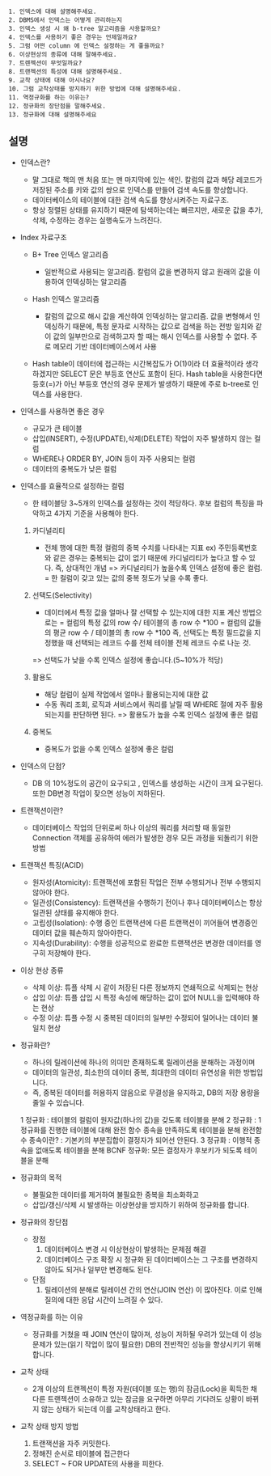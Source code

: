 ```
1. 인덱스에 대해 설명해주세요.
2. DBMS에서 인덱스는 어떻게 관리하는지
3. 인덱스 생성 시 왜 b-tree 알고리즘을 사용할까요?
4. 인덱스를 사용하기 좋은 경우는 언제일까요?
5. 그럼 어떤 column 에 인덱스 설정하는 게 좋을까요?
6. 이상현상의 종류에 대해 말해주세요.
7. 트렌젝션이 무엇일까요?
8. 트랜젝션의 특성에 대해 설명해주세요.
9. 교착 상태에 대해 아시나요?
10. 그럼 교착상태를 방지하기 위한 방법에 대해 설명해주세요.
11. 역정규화를 하는 이유는?
12. 정규화의 장단점을 말해주세요.
13. 정규화에 대해 설명해주세요
```

## 설명

- 인덱스란?

  - 말 그대로 책의 맨 처음 또는 맨 마지막에 있는 색인. 칼럼의 값과 해당 레코드가 저장된 주소를 키와 값의 쌍으로 인덱스를 만들어 검색 속도를 향상합니다.
  - 데이터베이스의 테이블에 대한 검색 속도를 향상시켜주는 자료구조.
  - 항상 정렬된 상태를 유지하기 때문에 탐색하는데는 빠르지만, 새로운 값을 추가,삭제, 수정하는 경우는 실행속도가 느려진다.

- Index 자료구조

  - B+ Tree 인덱스 알고리즘

    - 일반적으로 사용되는 알고리즘. 칼럼의 값을 변경하지 않고 원래의 값을 이용하여 인덱싱하는 알고리즘

  - Hash 인덱스 알고리즘

    - 칼럼의 값으로 해시 값을 계산하여 인덱싱하는 알고리즘. 값을 변형해서 인덱싱하기 때문에, 특정 문자로 시작하는 값으로
      검색을 하는 전방 일치와 같이 값의 일부만으로 검색하고자 할 때는 해시 인덱스를 사용할 수 없다. 주로 메모리 기반
      데이터베이스에서 사용

  - Hash table이 데이터에 접근하는 시간복잡도가 O(1)이라 더 효율적이라 생각하겠지만 SELECT 문은 부등호 연산도 포함이 된다.
    Hash table을 사용한다면 등호(=)가 아닌 부등호 연산의 경우 문제가 발생하기 때문에 주로 b-tree로 인덱스를 사용한다.

- 인덱스를 사용하면 좋은 경우

  - 규모가 큰 테이블
  - 삽입(INSERT), 수정(UPDATE),삭제(DELETE) 작업이 자주 발생하지 않는 컬럼
  - WHERE나 ORDER BY, JOIN 등이 자주 사용되는 컬럼
  - 데이터의 중복도가 낮은 컬럼

- 인덱스를 효율적으로 설정하는 컬럼

  - 한 테이블당 3~5개의 인덱스를 설정하는 것이 적당하다. 후보 컬럼의 특징을 파악하고 4가지 기준을 사용해야 한다.

  1. 카디널리티
     - 전체 행에 대한 특정 컬럼의 중복 수치를 나타내는 지표
       ex) 주민등록번호와 같은 경우는 중복되는 값이 없기 때문에 카디널리티가 높다고 할 수 있다. 즉, 상대적인 개념
       => 카디널리티가 높을수록 인덱스 설정에 좋은 컬럼. = 한 컬럼이 갖고 있는 값의 중복 정도가 낮을 수록 좋다.
  2. 선택도(Selectivity)

     - 데이터에서 특정 값을 얼마나 잘 선택할 수 있는지에 대한 지표
       계산 방법으로는
       = 컬럼의 특정 값의 row 수/ 테이블의 총 row 수 *100
       = 컬럼의 값들의 평균 row 수 / 테이블의 총 row 수 *100
       즉, 선택도는 특정 필드값을 지정했을 때 선택되는 레코드 수를 전체 테이블 전체 레코드 수로 나눈 것.

     => 선택도가 낮을 수록 인덱스 설정에 좋습니다.(5~10%가 적당)

  3. 활용도
     - 해당 컬럼이 실제 작업에서 얼마나 활용되는지에 대한 값
     - 수동 쿼리 조회, 로직과 서비스에서 쿼리를 날릴 때 WHERE 절에 자주 활용되는지를 판단하면 된다.
       => 활용도가 높을 수록 인덱스 설정에 좋은 컬럼
  4. 중복도
     - 중복도가 없을 수록 인덱스 설정에 좋은 컬럼

- 인덱스의 단점?

  - DB 의 10%정도의 공간이 요구되고 , 인덱스를 생성하는 시간이 크게 요구된다. 또한 DB변경 작업이 잦으면 성능이 저하된다.

- 트랜잭션이란?

  - 데이터베이스 작업의 단위로써 하나 이상의 쿼리를 처리할 때 동일한 Connection 객체를 공유하여 에러가 발생한 경우
    모든 과정을 되돌리기 위한 방법

- 트랜잭션 특징(ACID)

  - 원자성(Atomicity): 트랜잭션에 포함된 작업은 전부 수행되거나 전부 수행되지 않아야 한다.
  - 일관성(Consistency): 트랜잭션을 수행하기 전이나 후나 데이터베이스는 항상 일관된 상태를 유지해야 한다.
  - 고립성(Isolation): 수행 중인 트랜잭션에 다른 트랜잭션이 끼어들어 변경중인 데이터 값을 훼손하지 않아야한다.
  - 지속성(Durability): 수행을 성공적으로 완료한 트랜잭션은 변경한 데이터를 영구히 저장해야 한다.

- 이상 현상 종류

  - 삭제 이상: 튜플 삭제 시 같이 저장된 다른 정보까지 연쇄적으로 삭제되는 현상
  - 삽입 이상: 튜플 삽입 시 특정 속성에 해당하는 값이 없어 NULL을 입력해야 하는 현상
  - 수정 이상: 튜플 수정 시 중복된 데이터의 일부만 수정되어 일어나는 데이터 불일치 현상

- 정규화란?

  - 하나의 릴레이션에 하나의 의미만 존재하도록 릴레이션을 분해하는 과정이며
  - 데이터의 일관성, 최소한의 데이터 중복, 최대한의 데이터 유연성을 위한 방법입니다.
  - 즉, 중복된 데이터를 허용하지 않음으로 무결성을 유지하고, DB의 저장 용량을 줄일 수 있습니다.

  1 정규화 : 테이블의 컬럼이 원자값(하나의 값)을 갖도록 테이블을 분해
  2 정규화 : 1 정규화를 진행한 테이블에 대해 완전 함수 종속을 만족하도록 테이블을 분해
  완전함수 종속이란? : 기본키의 부분집합이 결정자가 되어선 안된다.
  3 정규화 : 이행적 종속을 없애도록 테이블을 분해
  BCNF 정규화: 모든 결정자가 후보키가 되도록 테이블을 분해

- 정규화의 목적

  - 불필요한 데이터를 제거하여 불필요한 중복을 최소화하고
  - 삽입/갱신/삭제 시 발생하는 이상현상을 방지하기 위하여 정규화를 합니다.

- 정규화의 장단점

  - 장점
    1. 데이터베이스 변경 시 이상현상이 발생하는 문제점 해결
    2. 데이터베이스 구조 확장 시 정규화 된 데이터베이스는 그 구조를 변경하지 않아도 되거나 일부만 변경해도 된다.
  - 단점
    1. 릴레이션의 분해로 릴레이션 간의 연산(JOIN 연산) 이 많아진다. 이로 인해 질의에 대한 응답 시간이 느려질 수 있다.

- 역정규화를 하는 이유

  - 정규화를 거쳤을 때 JOIN 연산이 많아져, 성능이 저하될 우려가 있는데
    이 성능 문제가 있는(읽기 작업이 많이 필요한) DB의 전반적인 성능을 향상시키기 위해 합니다.

- 교착 상태

  - 2개 이상의 트랜젝션이 특정 자원(테이블 또는 행)의 잠금(Lock)을 획득한 채 다른 트랜젝션이 소유하고 있는
    잠금을 요구하면 아무리 기다려도 상황이 바뀌지 않는 상태가 되는데 이를 교착상태라고 한다.

- 교착 상태 방지 방법
  1. 트랜잭션을 자주 커밋한다.
  2. 정해진 순서로 테이블에 접근한다
  3. SELECT ~ FOR UPDATE의 사용을 피한다.
